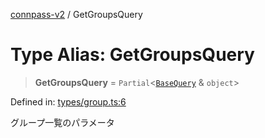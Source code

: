 [connpass-v2](../wiki/globals) / GetGroupsQuery

# Type Alias: GetGroupsQuery

> **GetGroupsQuery** = `Partial`\<[`BaseQuery`](../wiki/TypeAlias.BaseQuery) & `object`\>

Defined in: [types/group.ts:6](https://github.com/ryohidaka/node-connpass/blob/498bb7569eeb752a9c8dac2ec862504840e66957/src/types/group.ts#L6)

グループ一覧のパラメータ
